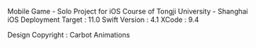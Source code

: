
  Mobile Game - Solo Project for iOS Course of Tongji University - Shanghai
  iOS Deployment Target : 11.0
  Swift Version : 4.1
  XCode : 9.4
  
  Design Copyright :  Carbot Animations
